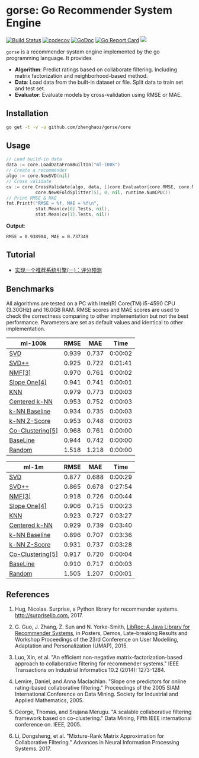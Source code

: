 # gorse: Go Recommender System Engine

[![Build Status](https://travis-ci.org/zhenghaoz/gorse.svg?branch=master)](https://travis-ci.org/zhenghaoz/gorse)
[![codecov](https://codecov.io/gh/zhenghaoz/gorse/branch/master/graph/badge.svg)](https://codecov.io/gh/zhenghaoz/gorse)
[![GoDoc](https://godoc.org/github.com/zhenghaoz/gorse?status.svg)](https://godoc.org/github.com/zhenghaoz/gorse)
[![Go Report Card](https://goreportcard.com/badge/github.com/zhenghaoz/gorse)](https://goreportcard.com/report/github.com/zhenghaoz/gorse)
[![](https://img.shields.io/badge/stability-experimental-orange.svg)](#)

`gorse` is a recommender system engine implemented by the go programming language. It provides

- **Algorithm**: Predict ratings based on collaborate filtering. Including matrix factorization and neighborhood-based method.
- **Data**: Load data from the built-in dataset or file. Split data to train set and test set.
- **Evaluator**: Evaluate models by cross-validation using RMSE or MAE.

## Installation

```bash
go get -t -v -u github.com/zhenghaoz/gorse/core
```

## Usage

```go
// Load build-in data
data := core.LoadDataFromBuiltIn("ml-100k")
// Create a recommender
algo := core.NewSVD(nil)
// Cross validate
cv := core.CrossValidate(algo, data, []core.Evaluator{core.RMSE, core.MAE}, 
           core.NewKFoldSplitter(5), 0, nil, runtime.NumCPU())
// Print RMSE & MAE
fmt.Printf("RMSE = %f, MAE = %f\n", 
           stat.Mean(cv[0].Tests, nil), 
           stat.Mean(cv[1].Tests, nil))
```

**Output**:

```
RMSE = 0.938904, MAE = 0.737349
```

## Tutorial

- [实现一个推荐系统引擎(一)：评分预测](https://sine-x.com/gorse-1/)

## Benchmarks

All algorithms are tested on a PC with Intel(R) Core(TM) i5-4590 CPU (3.30GHz) and 16.0GB RAM. RMSE scores and MAE scores are used to check the correctness comparing to other implementation but not the best performance. Parameters are set as default values and identical to other implementation.

| ml-100k                                                      | RMSE  | MAE   | Time    |
| ------------------------------------------------------------ | ----- | ----- | ------- |
| [SVD](https://goDoc.org/github.com/ZhangZhenghao/gorse/core#SVD) | 0.939 | 0.737 | 0:00:02 |
| [SVD++](https://goDoc.org/github.com/ZhangZhenghao/gorse/core#SVDpp) | 0.925 | 0.722 | 0:01:41 |
| [NMF[3]](https://goDoc.org/github.com/ZhangZhenghao/gorse/core#NMF) | 0.970 | 0.761 | 0:00:02 |
| [Slope One[4]](https://goDoc.org/github.com/ZhangZhenghao/gorse/core#SlopeOne) | 0.941 | 0.741 | 0:00:01 |
| [KNN](https://goDoc.org/github.com/ZhangZhenghao/gorse/core#NewKNN) | 0.979 | 0.773 | 0:00:03 |
| [Centered k-NN](https://goDoc.org/github.com/ZhangZhenghao/gorse/core#NewKNNWithMean) | 0.953 | 0.752 | 0:00:03 |
| [k-NN Baseline](https://goDoc.org/github.com/ZhangZhenghao/gorse/core#NewKNNBaseLine) | 0.934 | 0.735 | 0:00:03 |
| [k-NN Z-Score](https://goDoc.org/github.com/ZhangZhenghao/gorse/core#NewKNNWithZScore) | 0.953 | 0.748 | 0:00:03 |
| [Co-Clustering[5]](https://goDoc.org/github.com/ZhangZhenghao/gorse/core#CoClustering) | 0.968 | 0.761 | 0:00:00 |
| [BaseLine](https://goDoc.org/github.com/ZhangZhenghao/gorse/core#BaseLine) | 0.944 | 0.742 | 0:00:00 |
| [Random](https://goDoc.org/github.com/ZhangZhenghao/gorse/core#Random) | 1.518 | 1.218 | 0:00:00 |

| ml-1m                                                        | RMSE  | MAE   | Time    |
| ------------------------------------------------------------ | ----- | ----- | ------- |
| [SVD](https://godoc.org/github.com/ZhangZhenghao/gorse/core#SVD) | 0.877 | 0.688 | 0:00:29 |
| [SVD++](https://godoc.org/github.com/ZhangZhenghao/gorse/core#SVDpp) | 0.865 | 0.678 | 0:27:54 |
| [NMF[3]](https://godoc.org/github.com/ZhangZhenghao/gorse/core#NMF) | 0.918 | 0.726 | 0:00:44 |
| [Slope One[4]](https://godoc.org/github.com/ZhangZhenghao/gorse/core#SlopeOne) | 0.906 | 0.715 | 0:00:23 |
| [KNN](https://goDoc.org/github.com/ZhangZhenghao/gorse/core#NewKNN) | 0.923 | 0.727 | 0:03:27 |
| [Centered k-NN](https://goDoc.org/github.com/ZhangZhenghao/gorse/core#NewKNNWithMean) | 0.929 | 0.739 | 0:03:40 |
| [k-NN Baseline](https://goDoc.org/github.com/ZhangZhenghao/gorse/core#NewKNNBaseLine) | 0.896 | 0.707 | 0:03:36 |
| [k-NN Z-Score](https://goDoc.org/github.com/ZhangZhenghao/gorse/core#NewKNNWithZScore) | 0.931 | 0.737 | 0:03:28 |
| [Co-Clustering[5]](https://godoc.org/github.com/ZhangZhenghao/gorse/core#CoClustering) | 0.917 | 0.720 | 0:00:04 |
| [BaseLine](https://godoc.org/github.com/ZhangZhenghao/gorse/core#BaseLine) | 0.910 | 0.717 | 0:00:03 |
| [Random](https://godoc.org/github.com/ZhangZhenghao/gorse/core#Random) | 1.505 | 1.207 | 0:00:01 |

## References

1. Hug, Nicolas. Surprise, a Python library for recommender systems. http://surpriselib.com, 2017.

2. G. Guo, J. Zhang, Z. Sun and N. Yorke-Smith, [LibRec: A Java Library for Recommender Systems](http://ceur-ws.org/Vol-1388/demo_paper1.pdf), in Posters, Demos, Late-breaking Results and Workshop Proceedings of the 23rd Conference on User Modelling, Adaptation and Personalization (UMAP), 2015.

3. Luo, Xin, et al. "An efficient non-negative matrix-factorization-based approach to collaborative filtering for recommender systems." IEEE Transactions on Industrial Informatics 10.2 (2014): 1273-1284.

4. Lemire, Daniel, and Anna Maclachlan. "Slope one predictors for online rating-based collaborative filtering." Proceedings of the 2005 SIAM International Conference on Data Mining. Society for Industrial and Applied Mathematics, 2005.

5. George, Thomas, and Srujana Merugu. "A scalable collaborative filtering framework based on co-clustering." Data Mining, Fifth IEEE international conference on. IEEE, 2005.

6. Li, Dongsheng, et al. "Mixture-Rank Matrix Approximation for Collaborative Filtering." Advances in Neural Information Processing Systems. 2017.
